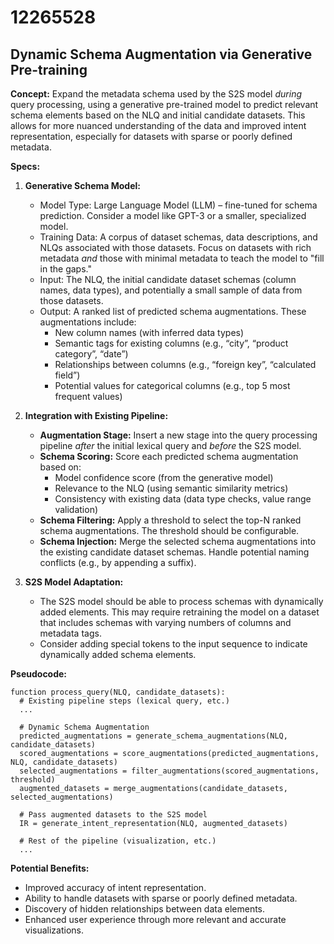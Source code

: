 # 12265528

## Dynamic Schema Augmentation via Generative Pre-training

**Concept:** Expand the metadata schema used by the S2S model *during* query processing, using a generative pre-trained model to predict relevant schema elements based on the NLQ and initial candidate datasets. This allows for more nuanced understanding of the data and improved intent representation, especially for datasets with sparse or poorly defined metadata.

**Specs:**

1.  **Generative Schema Model:**
    *   Model Type: Large Language Model (LLM) – fine-tuned for schema prediction.  Consider a model like GPT-3 or a smaller, specialized model.
    *   Training Data:  A corpus of dataset schemas, data descriptions, and NLQs associated with those datasets.  Focus on datasets with rich metadata *and* those with minimal metadata to teach the model to "fill in the gaps."
    *   Input:  The NLQ, the initial candidate dataset schemas (column names, data types), and potentially a small sample of data from those datasets.
    *   Output: A ranked list of predicted schema augmentations.  These augmentations include:
        *   New column names (with inferred data types)
        *   Semantic tags for existing columns (e.g., “city”, “product category”, “date”)
        *   Relationships between columns (e.g., “foreign key”, “calculated field”)
        *   Potential values for categorical columns (e.g., top 5 most frequent values)

2.  **Integration with Existing Pipeline:**
    *   **Augmentation Stage:**  Insert a new stage into the query processing pipeline *after* the initial lexical query and *before* the S2S model.
    *   **Schema Scoring:**  Score each predicted schema augmentation based on:
        *   Model confidence score (from the generative model)
        *   Relevance to the NLQ (using semantic similarity metrics)
        *   Consistency with existing data (data type checks, value range validation)
    *   **Schema Filtering:**  Apply a threshold to select the top-N ranked schema augmentations.  The threshold should be configurable.
    *   **Schema Injection:**  Merge the selected schema augmentations into the existing candidate dataset schemas.  Handle potential naming conflicts (e.g., by appending a suffix).

3.  **S2S Model Adaptation:**
    *   The S2S model should be able to process schemas with dynamically added elements.  This may require retraining the model on a dataset that includes schemas with varying numbers of columns and metadata tags.
    *   Consider adding special tokens to the input sequence to indicate dynamically added schema elements.

**Pseudocode:**

```
function process_query(NLQ, candidate_datasets):
  # Existing pipeline steps (lexical query, etc.)
  ...

  # Dynamic Schema Augmentation
  predicted_augmentations = generate_schema_augmentations(NLQ, candidate_datasets)
  scored_augmentations = score_augmentations(predicted_augmentations, NLQ, candidate_datasets)
  selected_augmentations = filter_augmentations(scored_augmentations, threshold)
  augmented_datasets = merge_augmentations(candidate_datasets, selected_augmentations)

  # Pass augmented datasets to the S2S model
  IR = generate_intent_representation(NLQ, augmented_datasets)

  # Rest of the pipeline (visualization, etc.)
  ...
```

**Potential Benefits:**

*   Improved accuracy of intent representation.
*   Ability to handle datasets with sparse or poorly defined metadata.
*   Discovery of hidden relationships between data elements.
*   Enhanced user experience through more relevant and accurate visualizations.